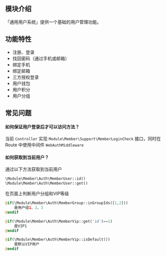 ## 模块介绍

「通用用户系统」提供一个基础的用户管理功能。

## 功能特性

- 注册、登录
- 找回密码（通过手机或邮箱）
- 绑定手机
- 绑定邮箱
- 三方授权登录
- 用户钱包
- 用户积分
- 用户分组


## 常见问题

#### 如何保证用户登录后才可以访问方法？

当前 `Controller` 实现 `Module\Member\Support\MemberLoginCheck` 接口，同时在 Route 中使用中间件 `WebAuthMiddleware`

#### 如何获取到当前用户？


通过以下方法获取到当前用户

```php
\Module\Member\Auth\MemberUser::id()
\Module\Member\Auth\MemberUser::get()
```

在页面上判断用户分组和VIP等级

```php
@if(\Module\Member\Auth\MemberGroup::inGroupIds([1,2]))
    是用户组1、2、3
@endif

@if(\Module\Member\Auth\MemberVip::get('id')==1)
    是VIP1
@endif

@if(\Module\Member\Auth\MemberVip::isDefault())
    是默认VIP用户
@endif
```
